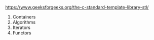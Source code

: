 https://www.geeksforgeeks.org/the-c-standard-template-library-stl/


1. Containers
2. Algorithms
3. Iterators
4. Functors

